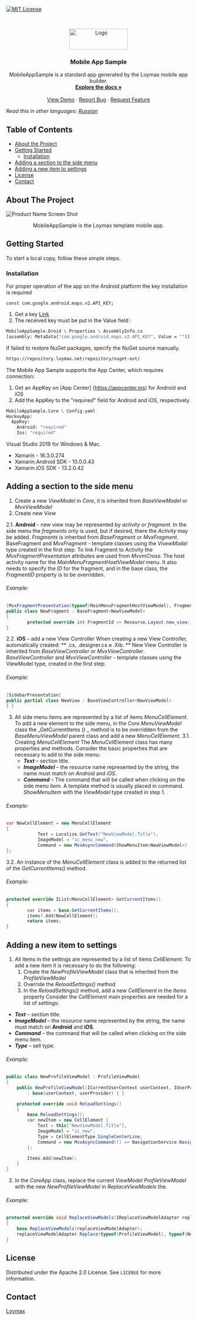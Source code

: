 <!-- PROJECT SHIELDS -->
<!--
*** I'm using markdown "reference style" links for readability.
*** Reference links are enclosed in brackets [ ] instead of parentheses ( ).
*** See the bottom of this document for the declaration of the reference variables
*** for contributors-url, forks-url, etc. This is an optional, concise syntax you may use.
*** https://www.markdownguide.org/basic-syntax/#reference-style-links
-->
[![MIT License][license-shield]][license-url]

<!-- PROJECT LOGO -->
<br />
<p align="center">
  <a href="https://github.com/loymax/mobile-app-sample">
    <img src="Images/logo.png" alt="Logo" width="160" height="57">
  </a>

  <h3 align="center">Mobile App Sample</h3>

  <p align="center">
    MobileAppSample is a standard app generated by the Loymax mobile app builder.
    <br />
    <a href="https://github.com/loymax/mobile-app-sample"><strong>Explore the docs »</strong></a>
    <br />
    <br />
    <a href="https://github.com/loymax/mobile-app-sample">View Demo</a>
    ·
    <a href="https://github.com/loymax/mobile-app-sample/issues">Report Bug</a>
    ·
    <a href="https://github.com/loymax/mobile-app-sample/issues">Request Feature</a>
  </p>
</p>

*Read this in other languages: [Russian](README.ru.md)*

<!-- TABLE OF CONTENTS -->
## Table of Contents

* [About the Project](#about-the-project)
* [Getting Started](#getting-started)
  * [Installation](#installation)
* [Adding a section to the side menu](#adding-a-section-to-the-side-menu)
* [Adding a new item to settings](#adding-a-new-item-to-settings)
* [License](#license)
* [Contact](#contact)

<!-- ABOUT THE PROJECT -->
## About The Project

![Product Name Screen Shot][product-screenshot-1]
 <p align="center">
    MobileAppSample is the Loymax template mobile app.
 </p>

<!-- GETTING STARTED -->
## Getting Started

To start a local copy, follow these simple steps.

### Installation
For proper operation of the app on the Android platform the key installation is required 
```JS
const com.google.android.maps.v2.API_KEY;
```
1. Get a key [Link](https://developers.google.com/maps/documentation/android-sdk/get-api-key)
2. The received key must be put in the Value field :
```sh
MobileAppSample.Droid \ Properties \ AssemblyInfo.cs  
[assembly: MetaData("com.google.android.maps.v2.API_KEY", Value = "")] 
```

If failed to restore NuGet packages, specify the NuGet source manually.
```sh
https://repository.loymax.net/repository/nuget-ext/
```

The Mobile App Sample supports the App Center, which requires connection:

1. Get an AppKey on [App Center] (https://appcenter.ms) for Android and iOS
2. Add the AppKey to the "required" field for Android and iOS, respectively.
```sh
MobileAppSample.Core \ Config.yaml
HockeyApp: 
  AppKey:
    Android: "required"
    Ios: "required"
```

Visual Studio 2019 for Windows & Mac. 
* Xamarin - 16.3.0.274
* Xamarin.Android SDK - 10.0.0.43
* Xamarin.iOS SDK - 13.2.0.42

## Adding a section to the side menu
1. Create a new _ViewModel_ in _Core_, it is inherited from _BaseViewModel_ or  _MvxViewModel_
2. Create new _View_

  2.1. **Android** - new view may be represented by _activity_ or  _fragment_.
  In the side menu the _fragments_ only is used, but if desired, there the _Activity_ may be added. _Fragments_ is inherited from _BaseFragment_ or  _MvxFragment_. BaseFragment and _MvxFragment_ - template classes using the _VivewModel_ type created in the first step.
  To link Fragment to Activity the _MvxFragmentPresentation_ attributes are used from _MvvmCross_. The host activity name for the _MainMenuFragmentHostViewModel_ menu. It also needs to specify the _ID_ for the fragment, and in the base class, the _FragmentID_ property is to be overridden. 

  ###### Example:
  ```csharp
  [MvxFragmentPresentation(typeof(MainMenuFragmentHostViewModel), FragmentHostViewModel.FragmentId)]
  public class NewFragment : BaseFragment<NewViewModel>
  {
          protected override int FragmentId => Resource.Layout.new_view;
  }
  ```
  2.2. **iOS** – add a new View Controller
  When creating a new View Controller, automatically created: 
  ** .cs, .designer.cs и .Xib. ** 
  New View Controller is inherited from _BaseViewController_ or  _MvxViewController_. _BaseViewController_ and _MvxViewController_ - template classes using the ViewModel type, created in the first step.

  ###### Example:
  ```csharp
  [SidebarPresentation]
  public partial class NewView : BaseViewController<NewViewModel> 
  { }
  ```
3. All side menu items are represented by a list of items _MenuCellElement_. To add a new element to the side menu, in the _Core.MenuViewModel_ class the _GetCurrentItems () _ method is to be overridden from the _BaseMenuViewModel_ parent class and add a new _MenuCellElement_.
  3.1. Creating _MenuCellElement_ 
  The _MenuCellElement_ class has many properties and methods. 
  Consider the basic properties that are necessary to add to the side menu:
    * ***Text*** – section title.
    * ***ImageModel*** – the resource name represented by the string, the name must match on _Android_ and _iOS_. 
    * ***Command*** – The command that will be called when clicking on the side menu item. A template method is usually placed in command. _ShowMenuItem_ with the _ViewModel_ type created in step 1. 
  ###### Example:
  ```csharp
  var NewCellElement = new MenuCellElement
  {
              Text = Localize.GetText("NewViewModel.Title"),
              ImageModel = "ic_menu_new",
              Command = new MvxAsyncCommand(ShowMenuItem<NewViewModel>)
  };
  ```
 
3.2. An instance of the _MenuCellElement_ class is added to the returned list of the _GetCurrentItems()_ method.
  ###### Example:
  ```csharp
  protected override IList<MenuCellElement> GetCurrentItems()
  {
          var items = base.GetCurrentItems();
          items?.Add(NewCellElement);
          return items;
  }
  ```

## Adding a new item to settings

1. All items in the settings are represented by a list of items _CellElement_. To add a new item  it is necessary to do the following:
   1. Create the _NewProfileViewModel_ class that is inherited from the _ProfileViewModel_
   1. Override the _ReloadSettings()_ method
   1. In the _ReloadSettings()_ method, add a new _CellElement_ in the _Items_ property
Consider the _CellElement_ main properties are needed for a list of settings:

  * ***Text*** – section title.
  * ***ImageModel*** – the resource name represented by the string, the name must match on **Android** and **iOS**. 
  * ***Command*** – the command that will be called when clicking on the side menu item.
  * ***Type*** – sell type.
###### Example:
```csharp
public class NewProfileViewModel : ProfileViewModel
{
    public NewProfileViewModel(ICurrentUserContext userContext, IUserProvider userProvider)
        : base(userContext, userProvider) { }

    protected override void ReloadSettings()
    {
        base.ReloadSettings();
        var newItem = new CellElement {
            Text = this["NewViewModel.Title"],
            ImageModel = "ic_new",
            Type = CellElementType.SingleCenterLine,
            Command = new MvxAsyncCommand(() => NavigationService.Navigate<NewViewModel>())
        };

        Items.Add(newItem);
    }
}
```
2. In the _CoreApp_ class, replace the current _ViewModel_  _ProfileViewModel_  with the new  _NewProfileViewModel_ in _ReplaceViewModels_ the.
###### Example:
```csharp
protected override void ReplaceViewModels(IReplaceViewModelAdapter replaceViewModelAdapter)
{
    base.ReplaceViewModels(replaceViewModelAdapter);
    replaceViewModelAdapter.Replace(typeof(ProfileViewModel), typeof(NewProfileViewModel));
}
```


<!-- LICENSE -->
## License

Distributed under the Apache 2.0 License. See `LICENSE` for more information.

<!-- CONTACT -->
## Contact

[Loymax](https://loymax.io/en/)

<!-- MARKDOWN LINKS & IMAGES -->
<!-- https://www.markdownguide.org/basic-syntax/#reference-style-links -->
[license-shield]: https://img.shields.io/badge/License-Apache%202.0-blue.svg
[license-url]: https://github.com/loymax/mobile-app-sample/blob/master/LICENSE
[product-screenshot-1]: Images/screenshot_en.png
